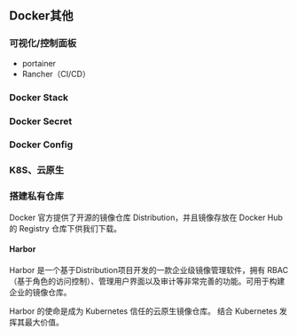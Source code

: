 ## Docker其他

### 可视化/控制面板

* portainer
* Rancher（CI/CD）



### Docker Stack



### Docker Secret



### Docker Config



### K8S、云原生



### 搭建私有仓库

Docker 官方提供了开源的镜像仓库 Distribution，并且镜像存放在 Docker Hub 的 Registry 仓库下供我们下载。

#### Harbor

Harbor 是一个基于Distribution项目开发的一款企业级镜像管理软件，拥有 RBAC （基于角色的访问控制）、管理用户界面以及审计等非常完善的功能。可用于构建企业的镜像仓库。

Harbor 的使命是成为 Kubernetes 信任的云原生镜像仓库。 结合 Kubernetes 发挥其最大价值。